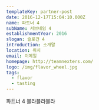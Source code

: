 ```yaml
---
templateKey: partner-post
date: 2016-12-17T15:04:10.000Z
name: 파트너 4
subName: 서브네임 4
establishmentYear: 2016
slogan: 슬로건 4
introduction: 소개말
location: 위치
email: 이메일
homepage: http://teamnexters.com/
logo: /img/flavor_wheel.jpg
tags:
  - flavor
  - tasting
---
```

파트너 4 블라블라블라